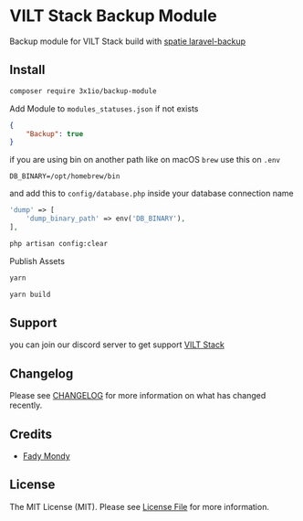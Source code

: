 # VILT Stack Backup Module

Backup module for VILT Stack build with [spatie laravel-backup](https://spatie.be/docs/laravel-backup/v8/introduction)

## Install

```bash
composer require 3x1io/backup-module
```
Add Module to `modules_statuses.json` if not exists

```json
{
    "Backup": true
}
```

if you are using bin on another path like on macOS `brew` use this on `.env`
```dotenv
DB_BINARY=/opt/homebrew/bin
```

and add this to `config/database.php` inside your database connection name

```php
'dump' => [
    'dump_binary_path' => env('DB_BINARY'),
],
```

```bash
php artisan config:clear
```

Publish Assets

```bash
yarn
```

```bash
yarn build
```

## Support

you can join our discord server to get support [VILT Stack](https://discord.gg/HUNYbgKDdx)

## Changelog

Please see [CHANGELOG](CHANGELOG.md) for more information on what has changed recently.

## Credits

- [Fady Mondy](https://github.com/3x1io)

## License

The MIT License (MIT). Please see [License File](LICENSE.md) for more information.

